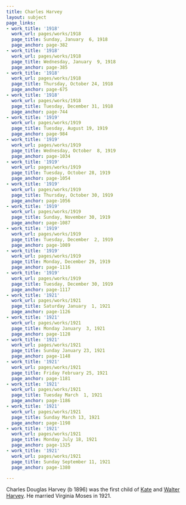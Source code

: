 ```yaml
---
title: Charles Harvey
layout: subject
page_links:
- work_title: '1918'
  work_url: pages/works/1918
  page_title: Sunday, January  6, 1918
  page_anchor: page-382
- work_title: '1918'
  work_url: pages/works/1918
  page_title: Wednesday, January  9, 1918
  page_anchor: page-385
- work_title: '1918'
  work_url: pages/works/1918
  page_title: Thursday, October 24, 1918
  page_anchor: page-675
- work_title: '1918'
  work_url: pages/works/1918
  page_title: Tuesday, December 31, 1918
  page_anchor: page-744
- work_title: '1919'
  work_url: pages/works/1919
  page_title: Tuesday, August 19, 1919
  page_anchor: page-984
- work_title: '1919'
  work_url: pages/works/1919
  page_title: Wednesday, October  8, 1919
  page_anchor: page-1034
- work_title: '1919'
  work_url: pages/works/1919
  page_title: Tuesday, October 28, 1919
  page_anchor: page-1054
- work_title: '1919'
  work_url: pages/works/1919
  page_title: Thursday, October 30, 1919
  page_anchor: page-1056
- work_title: '1919'
  work_url: pages/works/1919
  page_title: Sunday, November 30, 1919
  page_anchor: page-1087
- work_title: '1919'
  work_url: pages/works/1919
  page_title: Tuesday, December  2, 1919
  page_anchor: page-1089
- work_title: '1919'
  work_url: pages/works/1919
  page_title: Monday, December 29, 1919
  page_anchor: page-1116
- work_title: '1919'
  work_url: pages/works/1919
  page_title: Tuesday, December 30, 1919
  page_anchor: page-1117
- work_title: '1921'
  work_url: pages/works/1921
  page_title: Saturday January  1, 1921
  page_anchor: page-1126
- work_title: '1921'
  work_url: pages/works/1921
  page_title: Monday January  3, 1921
  page_anchor: page-1128
- work_title: '1921'
  work_url: pages/works/1921
  page_title: Sunday January 23, 1921
  page_anchor: page-1148
- work_title: '1921'
  work_url: pages/works/1921
  page_title: Friday February 25, 1921
  page_anchor: page-1181
- work_title: '1921'
  work_url: pages/works/1921
  page_title: Tuesday March  1, 1921
  page_anchor: page-1186
- work_title: '1921'
  work_url: pages/works/1921
  page_title: Sunday March 13, 1921
  page_anchor: page-1198
- work_title: '1921'
  work_url: pages/works/1921
  page_title: Monday July 18, 1921
  page_anchor: page-1325
- work_title: '1921'
  work_url: pages/works/1921
  page_title: Sunday September 11, 1921
  page_anchor: page-1380

---
```

<p>Charles Douglas Harvey (b 1896) was the first child of <a href='../subjects/53' title='Kate Harvey'>Kate</a> and <a href='../subjects/7647' title='Walter Harvey'>Walter Harvey</a>.  He married Virginia Moses in 1921.</p>